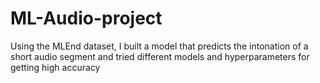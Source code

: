 # ML-Audio-project
Using the MLEnd dataset, I built a model that predicts the intonation of a short audio segment and tried different models and hyperparameters for getting high accuracy
